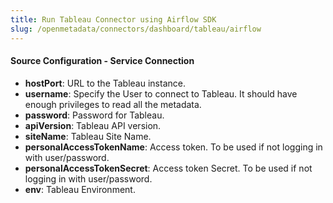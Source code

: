```yaml
---
title: Run Tableau Connector using Airflow SDK
slug: /openmetadata/connectors/dashboard/tableau/airflow
---
```


<ConnectorIntro connector="Tableau" goal="Airflow"/>

<Requirements />

<MetadataIngestionServiceDev service="dashboard" connector="Tableau" goal="Airflow"/>

<h4>Source Configuration - Service Connection</h4>

- **hostPort**: URL to the Tableau instance.
- **username**: Specify the User to connect to Tableau. It should have enough privileges to read all the metadata.
- **password**: Password for Tableau.
- **apiVersion**: Tableau API version.
- **siteName**: Tableau Site Name.
- **personalAccessTokenName**: Access token. To be used if not logging in with user/password.
- **personalAccessTokenSecret**: Access token Secret. To be used if not logging in with user/password.
- **env**: Tableau Environment.

<MetadataIngestionConfig service="dashboard" connector="Tableau" goal="Airflow" />
